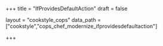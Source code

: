 +++
title = "IfProvidesDefaultAction"
draft = false

layout = "cookstyle_cops"
data_path = ["cookstyle","cops_chef_modernize_ifprovidesdefaultaction"]

+++

<!-- The content of this page is automatically generated from the
cops_chef_modernize_ifprovidesdefaultaction.yml file in github.com/chef/cookstyle/blob/main/docs-chef-io/data/cookstyle/. -->

